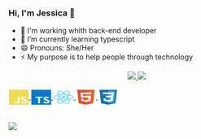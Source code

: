   ### Hi, I'm Jessica 👋


- 🔭 I'm working whith back-end developer  
- 📖 I’m currently learning typescript
- 😄 Pronouns: She/Her
- ⚡ My purpose is to help people through technology


<div align="center">
  <a href="https://github.com/JessColla">
  <img height="160em" src="https://github-readme-stats.vercel.app/api?username=jesscolla&show_icons=true&theme=dracula&include_all_commits=true&count_private=true"/>
  <img height="160em" src="https://github-readme-stats.vercel.app/api/top-langs/?username=jesscolla&layout=compact&langs_count=16&theme=dracula"/>
</div>
  
  <div style="display: inline_block"><br>
  <img align="center" alt="Rafa-Js" height="30" width="40" src="https://raw.githubusercontent.com/devicons/devicon/master/icons/javascript/javascript-plain.svg">
  <img align="center" alt="Rafa-Ts" height="30" width="40" src="https://raw.githubusercontent.com/devicons/devicon/master/icons/typescript/typescript-plain.svg">
  <img align="center" alt="Rafa-React" height="30" width="40" src="https://raw.githubusercontent.com/devicons/devicon/master/icons/react/react-original.svg">
  <img align="center" alt="Rafa-HTML" height="30" width="40" src="https://raw.githubusercontent.com/devicons/devicon/master/icons/html5/html5-original.svg">
  <img align="center" alt="Rafa-CSS" height="30" width="40" src="https://raw.githubusercontent.com/devicons/devicon/master/icons/css3/css3-original.svg">
  
    
 <br>
    <br>
    <br>
<div>
  <a href="https://www.linkedin.com/in/jessica-colla-back-end/" target="_blank"><img src="https://img.shields.io/badge/-LinkedIn-%230077B5?style=for-the-badge&logo=linkedin&logoColor=white" target="_blank"></a>
    </div>

